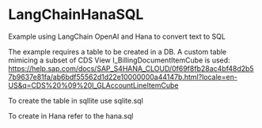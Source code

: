 # LangChainHanaSQL
Example using LangChain OpenAI and Hana to convert text to SQL


The example requires a table to be created in a DB.
A custom table mimicing a subset of CDS View I_BillingDocumentItemCube is used:
https://help.sap.com/docs/SAP_S4HANA_CLOUD/0f69f8fb28ac4bf48d2b57b9637e81fa/ab6bdf55562d1d22e10000000a44147b.html?locale=en-US&q=CDS%20%09%20I_GLAccountLineItemCube 


To create the table in sqllite use sqlite.sql 

To create in Hana refer to the hana.sql
